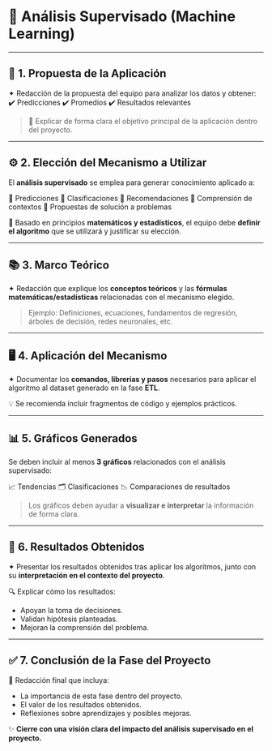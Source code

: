 # 🤖 Análisis Supervisado (Machine Learning)

---

## 📝 1. Propuesta de la Aplicación
✦ Redacción de la propuesta del equipo para analizar los datos y obtener:
✔️ Predicciones
✔️ Promedios
✔️ Resultados relevantes

> 🎯 Explicar de forma clara el objetivo principal de la aplicación dentro del proyecto.

---

## ⚙️ 2. Elección del Mecanismo a Utilizar
El **análisis supervisado** se emplea para generar conocimiento aplicado a:

🔹 Predicciones
🔹 Clasificaciones
🔹 Recomendaciones
🔹 Comprensión de contextos
🔹 Propuestas de solución a problemas

📌 Basado en principios **matemáticos y estadísticos**, el equipo debe **definir el algoritmo** que se utilizará y justificar su elección.

---

## 📚 3. Marco Teórico
✦ Redacción que explique los **conceptos teóricos** y las **fórmulas matemáticas/estadísticas** relacionadas con el mecanismo elegido.

> Ejemplo: Definiciones, ecuaciones, fundamentos de regresión, árboles de decisión, redes neuronales, etc.

---

## 🖥️ 4. Aplicación del Mecanismo
✦ Documentar los **comandos, librerías y pasos** necesarios para aplicar el algoritmo al dataset generado en la fase **ETL**.

💡 Se recomienda incluir fragmentos de código y ejemplos prácticos.

---

## 📊 5. Gráficos Generados
Se deben incluir al menos **3 gráficos** relacionados con el análisis supervisado:

📈 Tendencias
🗂️ Clasificaciones
📉 Comparaciones de resultados

> Los gráficos deben ayudar a **visualizar e interpretar** la información de forma clara.

---

## 🧪 6. Resultados Obtenidos
✦ Presentar los resultados obtenidos tras aplicar los algoritmos, junto con su **interpretación en el contexto del proyecto**.

🔍 Explicar cómo los resultados:
- Apoyan la toma de decisiones.
- Validan hipótesis planteadas.
- Mejoran la comprensión del problema.

---

## ✅ 7. Conclusión de la Fase del Proyecto
📌 Redacción final que incluya:
- La importancia de esta fase dentro del proyecto.
- El valor de los resultados obtenidos.
- Reflexiones sobre aprendizajes y posibles mejoras.

✨ **Cierre con una visión clara del impacto del análisis supervisado en el proyecto.**
